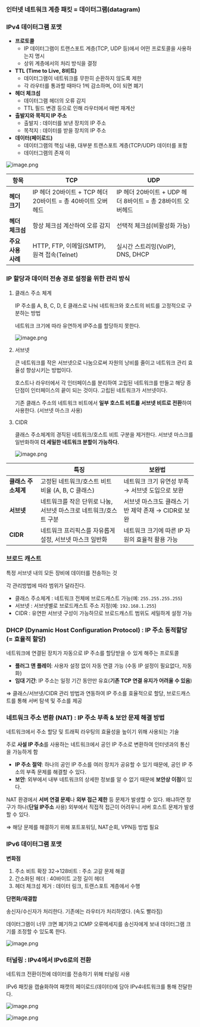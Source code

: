 ### 인터넷 네트워크 계층 패킷 = **데이터그램(datagram)**

### **IPv4 데이터그램 포맷**

- **프로토콜**
    - IP 데이터그램이 트랜스포트 계층(TCP, UDP 등)에서 어떤 프로토콜을 사용하는지 명시
    - 상위 계층에서의 처리 방식을 결정
- **TTL (Time to Live, 8비트)**
    - 데이터그램이 네트워크를 무한히 순환하지 않도록 제한
    - 각 라우터를 통과할 때마다 1씩 감소하며, 0이 되면 폐기
- **헤더 체크섬**
    - 데이터그램 헤더의 오류 감지
    - TTL 필드 변경 등으로 인해 라우터에서 매번 재계산
- **출발지와 목적지 IP 주소**
    - 출발지 : 데이터를 보낸 장치의 IP 주소
    - 목적지 : 데이터를 받을 장치의 IP 주소
- **데이터(페이로드)**
    - 데이터그램의 핵심 내용, 대부분 트랜스포트 계층(TCP/UDP) 데이터를 포함
    - 데이터그램의 존재 이

![image.png](https://prod-files-secure.s3.us-west-2.amazonaws.com/57f51903-6b15-4d91-97fa-aa24b7fc28c5/db18f014-33a0-4ccb-b6f2-1a31f7a684eb/f0620e44-e0e5-4cba-b2e9-39fbb4dbcb54.png)

| **항목** | **TCP** | **UDP** |
| --- | --- | --- |
| **헤더 크기** | IP 헤더 20바이트 + TCP 헤더 20바이트 = 총 40바이트 오버헤드 | IP 헤더 20바이트 + UDP 헤더 8바이트 = 총 28바이트 오버헤드 |
| **헤더 체크섬** | 항상 체크섬 계산하여 오류 감지 | 선택적 체크섬(비활성화 가능) |
| **주요 사용 사례** | HTTP, FTP, 이메일(SMTP), 원격 접속(Telnet) | 실시간 스트리밍(VoIP), DNS, DHCP |

### IP 할당과 데이터 전송 경로 설정을 위한 관리 방식

1. 클래스 주소 체계
    
    IP 주소를 A, B, C, D, E 클래스로 나눠 네트워크와 호스트의 비트를 고정적으로 구분하는 방법
    
    네트워크 크기에 따라 유연하게 IP주소를 할당하지 못한다. 
    
    ![image.png](https://prod-files-secure.s3.us-west-2.amazonaws.com/57f51903-6b15-4d91-97fa-aa24b7fc28c5/06ea93eb-0c93-4f39-9806-bc45e868bc43/image.png)
    
2. 서브넷
    
    큰 네트워크를 작은 서브넷으로 나눔으로써 자원의 낭비를 줄이고 네트워크 관리 효율성 향상시키는 방법이다.
    
    호스트나 라우터에서 각 인터페이스를 분리하여 고립된 네트워크를 만들고 해당 종단점이 인터페이스의 끝이 되는 것이다. 고립된 네트워크가 서브넷이다.
    
    기존 클래스 주소의 네트워크 비트에서 **일부 호스트 비트를 서브넷 비트로 전환**하여 사용한다. (서브넷 마스크 사용)
    
3. CIDR
    
    클래스 주소체계의 경직된 네트워크/호스트 비트 구분을 제거한다. 서브넷 마스크를 일반화하여 **더 세밀한 네트워크 분할이 가능하다.**
    
    ![image.png](https://prod-files-secure.s3.us-west-2.amazonaws.com/57f51903-6b15-4d91-97fa-aa24b7fc28c5/1c845cb8-18ed-4bea-b69b-0b32321432bd/image.png)
    

|  | **특징** | 보완법 |
| --- | --- | --- |
| **클래스 주소체계** | 고정된 네트워크/호스트 비트 비율 (A, B, C 클래스) | 네트워크 크기 유연성 부족 → 서브넷 도입으로 보완 |
| **서브넷** | 네트워크를 작은 단위로 나눔, 서브넷 마스크로 네트워크/호스트 구분 | 서브넷 마스크도 클래스 기반 제약 존재 → CIDR로 보완 |
| **CIDR** | 네트워크 프리픽스를 자유롭게 설정, 서브넷 마스크 일반화 | 네트워크 크기에 따른 IP 자원의 효율적 활용 가능 |

### 브로드 캐스트

특정 서브넷 내의 모든 장비에 데이터를 전송하는 것

각 관리방법에 따라 범위가 달라진다.

- 클래스 주소체계 : 네트워크 전체에 브로드캐스트 가능(예: `255.255.255.255`)
- 서브넷 : 서브넷별로 브로드캐스트 주소 지정(예: `192.168.1.255`)
- CIDR : 유연한 서브넷 구성이 가능하므로 브로드캐스트 범위도 세밀하게 설정 가능

### DHCP (Dynamic Host Configuration Protocol) : IP 주소 동적할당 (= 효율적 할당)

네트워크에 연결된 장치가 자동으로 IP 주소를 할당받을 수 있게 해주는 프로토콜

- **플러그 앤 플레이**: 사용자 설정 없이 자동 연결 가능 (수동 IP 설정이 필요없다, 자동화)
- **임대 기간**: IP 주소는 일정 기간 동안만 유효(**기존 TCP 연결 유지가 어려울 수 있음**)

⇒ 클래스/서브넷/CIDR 관리 방법과 연동하여 IP 주소를 효율적으로 할당, 브로드캐스트를 통해 서버 탐색 및 주소를 제공

### 네트워크 주소 변환 (NAT) : IP 주소 부족 & 보안 문제 해결 방법

네트워크에서 주소 할당 및 트래픽 라우팅의 효율성을 높이기 위해 사용되는 기술

주로 **사설 IP 주소**를 사용하는 네트워크에서 공인 IP 주소로 변환하여 인터넷과의 통신을 가능하게 함

- **IP 주소 절약**: 하나의 공인 IP 주소를 여러 장치가 공유할 수 있기 때문에, 공인 IP 주소의 부족 문제를 해결할 수 있다.
- **보안**: 외부에서 내부 네트워크의 상세한 정보를 알 수 없기 때문에 **보안상 이점**이 있다.

NAT 환경에서 **서버 연결 문제**나 **외부 접근 제한** 등 문제가 발생할 수 있다. 왜냐하면 창구가 하나(**단일 IP주소** 사용) 외부에서 직접적 접근이 어려우니 서버 호스트 문제가 발생할 수 있다.

⇒ 해당 문제를 해결하기 위해 포트포워딩, NAT순회, VPN등 방법 필요

### **IPv6 데이터그램 포맷**

**변화점**

1. 주소 비트 확장 32→128비트 : 주소 고갈 문제 해결
2. 간소화된 헤더 : 40바이트 고정 길이 헤더
3. 헤더 체크섬 제거 : 데이터 링크, 트랜스포트 계층에서 수행

**단편화/재결합**

송신자/수신자가 처리한다. 기존에는 라우터가 처리하였다. (속도 빨라짐)

데이터그램이 너무 크면 폐기하고 ICMP 오류메세지를 송신자에게 보내 데이터그램 크기를 조정할 수 있도록 한다.

![image.png](https://prod-files-secure.s3.us-west-2.amazonaws.com/57f51903-6b15-4d91-97fa-aa24b7fc28c5/04d3c34a-ab15-42a8-806e-d3ef029a1de3/image.png)

### **터널링 : IPv4에서 IPv6로의 전환**

네트워크 전환이전에 데이터를 전송하기 위해 터널링 사용

IPv6 패킷을 캡슐화하여 패캣의 페이로드(데이터)에 담아 IPv4네트워크를 통해 전달한다.

![image.png](https://prod-files-secure.s3.us-west-2.amazonaws.com/57f51903-6b15-4d91-97fa-aa24b7fc28c5/0ff22e79-6e7e-4e36-a08d-da7876a1d881/image.png)

![image.png](https://prod-files-secure.s3.us-west-2.amazonaws.com/57f51903-6b15-4d91-97fa-aa24b7fc28c5/24619d6c-002f-4ff1-8394-844379f064b2/image.png)